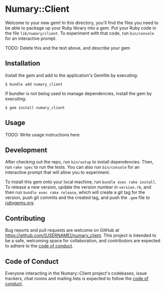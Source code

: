 # Numary::Client

Welcome to your new gem! In this directory, you'll find the files you need to be able to package up your Ruby library into a gem. Put your Ruby code in the file `lib/numary/client`. To experiment with that code, run `bin/console` for an interactive prompt.

TODO: Delete this and the text above, and describe your gem

## Installation

Install the gem and add to the application's Gemfile by executing:

    $ bundle add numary_client

If bundler is not being used to manage dependencies, install the gem by executing:

    $ gem install numary_client

## Usage

TODO: Write usage instructions here

## Development

After checking out the repo, run `bin/setup` to install dependencies. Then, run `rake spec` to run the tests. You can also run `bin/console` for an interactive prompt that will allow you to experiment.

To install this gem onto your local machine, run `bundle exec rake install`. To release a new version, update the version number in `version.rb`, and then run `bundle exec rake release`, which will create a git tag for the version, push git commits and the created tag, and push the `.gem` file to [rubygems.org](https://rubygems.org).

## Contributing

Bug reports and pull requests are welcome on GitHub at https://github.com/[USERNAME]/numary_client. This project is intended to be a safe, welcoming space for collaboration, and contributors are expected to adhere to the [code of conduct](https://github.com/[USERNAME]/numary_client/blob/master/CODE_OF_CONDUCT.md).

## Code of Conduct

Everyone interacting in the Numary::Client project's codebases, issue trackers, chat rooms and mailing lists is expected to follow the [code of conduct](https://github.com/[USERNAME]/numary_client/blob/master/CODE_OF_CONDUCT.md).
